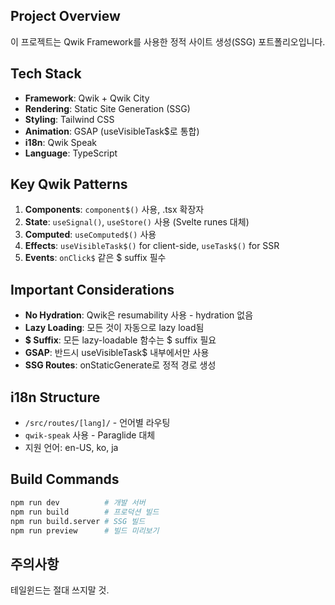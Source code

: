 ## Project Overview
이 프로젝트는 Qwik Framework를 사용한 정적 사이트 생성(SSG) 포트폴리오입니다.

## Tech Stack
- **Framework**: Qwik + Qwik City
- **Rendering**: Static Site Generation (SSG)
- **Styling**: Tailwind CSS
- **Animation**: GSAP (useVisibleTask$로 통합)
- **i18n**: Qwik Speak
- **Language**: TypeScript

## Key Qwik Patterns
1. **Components**: `component$()` 사용, .tsx 확장자
2. **State**: `useSignal()`, `useStore()` 사용 (Svelte runes 대체)
3. **Computed**: `useComputed$()` 사용
4. **Effects**: `useVisibleTask$()` for client-side, `useTask$()` for SSR
5. **Events**: `onClick$` 같은 $ suffix 필수

## Important Considerations
- **No Hydration**: Qwik은 resumability 사용 - hydration 없음
- **Lazy Loading**: 모든 것이 자동으로 lazy load됨
- **$ Suffix**: 모든 lazy-loadable 함수는 $ suffix 필요
- **GSAP**: 반드시 useVisibleTask$ 내부에서만 사용
- **SSG Routes**: onStaticGenerate로 정적 경로 생성

## i18n Structure
- `/src/routes/[lang]/` - 언어별 라우팅
- `qwik-speak` 사용 - Paraglide 대체
- 지원 언어: en-US, ko, ja

## Build Commands
```bash
npm run dev          # 개발 서버
npm run build        # 프로덕션 빌드  
npm run build.server # SSG 빌드
npm run preview      # 빌드 미리보기
```

## 주의사항
테일윈드는 절대 쓰지말 것.